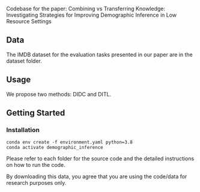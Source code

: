 Codebase for the paper: Combining vs Transferring Knowledge: Investigating Strategies for Improving Demographic Inference in Low Resource Settings

## Data
The IMDB dataset for the evaluation tasks presented in our paper are in the dataset folder.

## Usage
We propose two methods: DIDC and DITL.

## Getting Started

### Installation

```
conda env create -f environment.yaml python=3.8
conda activate demographic_inference
```

Please refer to each folder for the source code and the detailed instructions on how to run the code.

By downloading this data, you agree that you are using the code/data for research purposes only.
